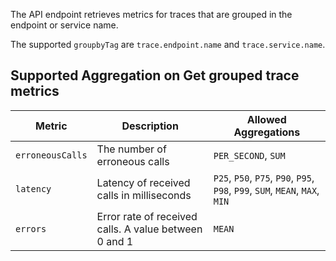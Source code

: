 The API endpoint retrieves metrics for traces that are grouped in the endpoint or service name.

The supported `groupbyTag` are `trace.endpoint.name` and `trace.service.name`. 

## Supported Aggregation on Get grouped trace metrics

| Metric           | Description                                                                                | Allowed Aggregations |
|------------------|--------------------------------------------------------------------------------------------|----------------------|
| `erroneousCalls` | The number of erroneous calls                                                              |`PER_SECOND`, `SUM`   |
| `latency`        | Latency of received calls in milliseconds                                                  | `P25`, `P50`, `P75`, `P90`, `P95`, `P98`, `P99`, `SUM`, `MEAN`, `MAX`, `MIN`        |
| `errors`         | Error rate of received calls. A value between 0 and 1                                      | `MEAN`               |
